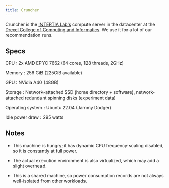 ```yaml
---
title: Cruncher
---
```


[inertial]: https://inertial.science
[cci]: https://drexel.edu/cci/

Cruncher is the [INTERTIA Lab's][inertial] compute server in the datacenter at
the [Drexel College of Computing and Informatics][cci].  We use it for a lot of
our recommendation runs.

## Specs

CPU
:   2x AMD EPYC 7662 (64 cores, 128 threads, 2GHz)

Memory
:   256 GiB (225GiB available)

GPU
:   NVidia A40 (48GB)

Storage
:   Network-attached SSD (home directory + software), network-attached redundant spinning disks (experiment data)

Operating system
:   Ubuntu 22.04 (Jammy Dodger)

Idle power draw
:   295 watts

## Notes

- This machine is hungry; it has dynamic CPU frequency scaling disabled, so it
  is constantly at full power.

- The actual execution environment is also virtualized, which may add a slight
  overhead.

- This is a shared machine, so power consumption records are not always
  well-isolated from other workloads.
